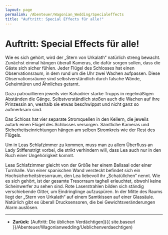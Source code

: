 ```yaml
---
layout: page
permalink: /Abenteuer/Wagonian_Wedding/Specialeffects
title: "Auftritt: Special Effects für alle!"
---
```


# Auftritt: Special Effects für alle!

Wie es sich gehört, wird der &bdquo;Stern von Urkalath&ldquo; natürlich streng bewacht. Zunächst einmal hängen überall Kameras, die dafür sorgen sollen, dass die Gäste sich sicher fühlen. Jeder Flügel des Schlosses hat einen Observationsraum, in dem rund um die Uhr zwei Wachen aufpassen. Diese Observationsräume sind selbstverständlich durch falsche Wände, Geheimtüren und Ähnliches getarnt.

Dazu patrouillieren jeweils vier Kahadrier starke Trupps in regelmäßigen Abständen die Gänge. Selbstverständlich stoßen auch die Wachen auf ihre Prinzessin an, weshalb sie etwas beschwippst und nicht ganz so aufmerksam sind.

Das Schloss hat vier separate Stromquellen in den Kellern, die jeweils autark einen Flügel des Schlosses versorgen. Sämtliche Kameras und Sicherheitseinrichtungen hängen am selben Stromkreis wie der Rest des Flügels.

Um in Leas Schlafzimmer zu kommen, muss man zu allem Überfluss an Lady Stiffenstrigt vorbei, die strikt verhindern will, dass Lea auch nur in den Ruch einer Ungehörigkeit kommt.

Leas Schlafzimmer gleicht von der Größe her einem Ballsaal oder einer Turnhalle. Von einer spanischen Wand versteckt befindet sich ein Hochsicherheitstresorraum, den Lea liebevoll ihr &bdquo;Schatüllchen&ldquo; nennt. Wie es sich gehört, ist der gesamte Tresorraum taghell erleuchtet, obwohl keine Scheinwerfer zu sehen sind. Rote Laserstrahlen bilden sich ständig verschiebende Gitter, um Eindringlinge aufzuspüren. In der Mitte des Raums liegt der &bdquo;Stern von Urkalath&ldquo; auf einem Samtkissen auf einer Glassäule. Natürlich gibt es überall Drucksensoren, die bei Gewichtsveränderungen Alarm auslösen.


***
- **Zurück:** [Auftritt: Die üblichen Verdächtigen]({{ site.baseurl }}/Abenteuer/Wagonianwedding/Ueblichenverdaechtigen)

